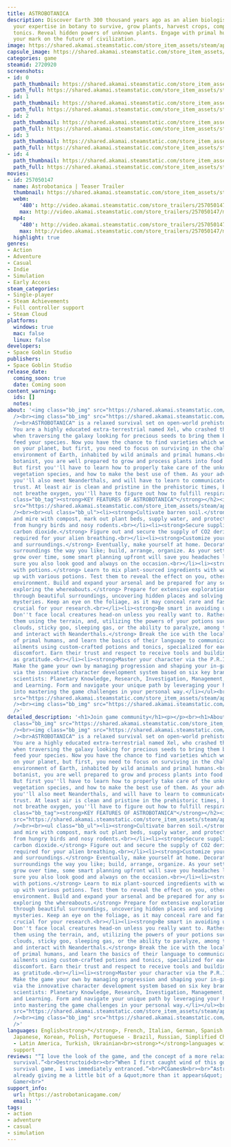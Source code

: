 ```yaml
---
title: ASTROBOTANICA
description: Discover Earth 300 thousand years ago as an alien biologist. Utilize
  your expertise in botany to survive, grow plants, harvest crops, compose and brew
  tonics. Reveal hidden powers of unknown plants. Engage with primal humans, leaving
  your mark on the future of civilization.
image: https://shared.akamai.steamstatic.com/store_item_assets/steam/apps/2720920/header.jpg?t=1732438425
capsule_image: https://shared.akamai.steamstatic.com/store_item_assets/steam/apps/2720920/e3e3c7fedd078645123da8b3458553a4226e8db5/capsule_231x87.jpg?t=1732438425
categories: game
steamid: 2720920
screenshots:
- id: 0
  path_thumbnail: https://shared.akamai.steamstatic.com/store_item_assets/steam/apps/2720920/ss_7d86a88cef129d11b41f47a22be1ea422fef732a.600x338.jpg?t=1732438425
  path_full: https://shared.akamai.steamstatic.com/store_item_assets/steam/apps/2720920/ss_7d86a88cef129d11b41f47a22be1ea422fef732a.1920x1080.jpg?t=1732438425
- id: 1
  path_thumbnail: https://shared.akamai.steamstatic.com/store_item_assets/steam/apps/2720920/ss_c9b4da1dd6373a7e2bc15eff1191fd05ebb8ed9c.600x338.jpg?t=1732438425
  path_full: https://shared.akamai.steamstatic.com/store_item_assets/steam/apps/2720920/ss_c9b4da1dd6373a7e2bc15eff1191fd05ebb8ed9c.1920x1080.jpg?t=1732438425
- id: 2
  path_thumbnail: https://shared.akamai.steamstatic.com/store_item_assets/steam/apps/2720920/ss_dd8017f882d4c3d332dcac979e87e557224ca54d.600x338.jpg?t=1732438425
  path_full: https://shared.akamai.steamstatic.com/store_item_assets/steam/apps/2720920/ss_dd8017f882d4c3d332dcac979e87e557224ca54d.1920x1080.jpg?t=1732438425
- id: 3
  path_thumbnail: https://shared.akamai.steamstatic.com/store_item_assets/steam/apps/2720920/ss_92ae1c56f0f9750dbbae9c22cf45d0013fe729ee.600x338.jpg?t=1732438425
  path_full: https://shared.akamai.steamstatic.com/store_item_assets/steam/apps/2720920/ss_92ae1c56f0f9750dbbae9c22cf45d0013fe729ee.1920x1080.jpg?t=1732438425
- id: 4
  path_thumbnail: https://shared.akamai.steamstatic.com/store_item_assets/steam/apps/2720920/ss_bba2c42e904b4cd87905f070aac30ab141054e4e.600x338.jpg?t=1732438425
  path_full: https://shared.akamai.steamstatic.com/store_item_assets/steam/apps/2720920/ss_bba2c42e904b4cd87905f070aac30ab141054e4e.1920x1080.jpg?t=1732438425
movies:
- id: 257050147
  name: Astrobotanica | Teaser Trailer
  thumbnail: https://shared.akamai.steamstatic.com/store_item_assets/steam/apps/257050147/movie.293x165.jpg?t=1725131727
  webm:
    '480': http://video.akamai.steamstatic.com/store_trailers/257050147/movie480_vp9.webm?t=1725131727
    max: http://video.akamai.steamstatic.com/store_trailers/257050147/movie_max_vp9.webm?t=1725131727
  mp4:
    '480': http://video.akamai.steamstatic.com/store_trailers/257050147/movie480.mp4?t=1725131727
    max: http://video.akamai.steamstatic.com/store_trailers/257050147/movie_max.mp4?t=1725131727
  highlight: true
genres:
- Action
- Adventure
- Casual
- Indie
- Simulation
- Early Access
steam_categories:
- Single-player
- Steam Achievements
- Full controller support
- Steam Cloud
platforms:
  windows: true
  mac: false
  linux: false
developers:
- Space Goblin Studio
publishers:
- Space Goblin Studio
release_date:
  coming_soon: true
  date: Coming soon
content_warning:
  ids: []
  notes:
about: '<img class="bb_img" src="https://shared.akamai.steamstatic.com/store_item_assets/steam/apps/2720920/extras/bar_b.png?t=1732438425"
  /><br><img class="bb_img" src="https://shared.akamai.steamstatic.com/store_item_assets/steam/apps/2720920/extras/human_wave.gif?t=1732438425"
  /><br>ASTROBOTANICA™ is a relaxed survival set on open-world prehistoric Earth.
  You are a highly educated extra-terrestrial named Xel, who crashed the spaceship
  when traversing the galaxy looking for precious seeds to bring them back home and
  feed your species. Now you have the chance to find varieties which would thrive
  on your planet, but first, you need to focus on surviving in the challenging Pleistocene
  environment of Earth, inhabited by wild animals and primal humans.<br><br>As alien
  botanist, you are well prepared to grow and process plants into food and medicine.
  But first you''ll have to learn how to properly take care of the unknown Earthly
  vegetation species, and how to make the best use of them. As your adventure unfolds,
  you''ll also meet Neanderthals, and will have to learn to communicate to earn their
  trust. At least air is clean and pristine in the prehistoric times, but as you do
  not breathe oxygen, you''ll have to figure out how to fulfill respiratory needs.<h2
  class="bb_tag"><strong>KEY FEATURES OF ASTROBOTANICA™</strong></h2><img class="bb_img"
  src="https://shared.akamai.steamstatic.com/store_item_assets/steam/apps/2720920/extras/growing_opt1.gif?t=1732438425"
  /><br><br><ul class="bb_ul"><li><strong>Cultivate barren soil.</strong> Mix muck
  and mire with compost, mark out plant beds, supply water, and protect your breeding
  from hungry birds and nosy rodents.<br></li><li><strong>Secure supplies of crucial
  carbon dioxide.</strong> Figure out and secure the supply of CO2 derived from plants,
  required for your alien breathing.<br></li><li><strong>Customize your character
  and surroundings.</strong> Eventually, make yourself at home. Decorate the nearest
  surroundings the way you like; build, arrange, organize. As your settlement will
  grow over time, some smart planning upfront will save you headaches later. Make
  sure you also look good and always on the occasion.<br></li><li><strong>Experiment
  with potions.</strong> Learn to mix plant-sourced ingredients with water to come
  up with various potions. Test them to reveal the effect on you, others, and the
  environment. Build and expand your arsenal and be prepared for any scenario.<br></li><li><strong>Enjoy
  exploring the whereabouts.</strong> Prepare for extensive exploration as you wander
  through beautiful surroundings, uncovering hidden places and solving intriguing
  mysteries. Keep an eye on the foliage, as it may conceal rare and fascinating plants
  crucial for your research.<br></li><li><strong>Be smart in avoiding unfriendly animals.</strong>
  Don''t face local creatures head-on unless you really want to. Rather, outsmart
  them using the terrain, and, utilizing the powers of your potions such as cloaking
  clouds, sticky goo, sleeping gas, or the ability to paralyze, among tens of others.<br></li><li><strong>Meet
  and interact with Neanderthals.</strong> Break the ice with the local population
  of primal humans, and learn the basics of their language to communicate. Heal their
  ailments using custom-crafted potions and tonics, specialized for each disease or
  discomfort. Earn their trust and respect to receive tools and building materials
  as gratitude.<br></li><li><strong>Master your character via the P.R.I.M.A.L. system.</strong>
  Make the game your own by managing progression and shaping your in-game personality
  via the innovative character development system based on six key branches for alien
  scientists: Planetary Knowledge, Research, Investigation, Management, Adaptation
  and Learning. Form and navigate your unique path by leveraging your habits and obsessions
  into mastering the game challenges in your personal way.</li></ul><br><img class="bb_img"
  src="https://shared.akamai.steamstatic.com/store_item_assets/steam/apps/2720920/extras/primal.gif?t=1732438425"
  /><br><img class="bb_img" src="https://shared.akamai.steamstatic.com/store_item_assets/steam/apps/2720920/extras/bar.png?t=1732438425"
  />'
detailed_description: '<h1>Join game community</h1><p></p><br><h1>About the Game</h1><img
  class="bb_img" src="https://shared.akamai.steamstatic.com/store_item_assets/steam/apps/2720920/extras/bar_b.png?t=1732438425"
  /><br><img class="bb_img" src="https://shared.akamai.steamstatic.com/store_item_assets/steam/apps/2720920/extras/human_wave.gif?t=1732438425"
  /><br>ASTROBOTANICA™ is a relaxed survival set on open-world prehistoric Earth.
  You are a highly educated extra-terrestrial named Xel, who crashed the spaceship
  when traversing the galaxy looking for precious seeds to bring them back home and
  feed your species. Now you have the chance to find varieties which would thrive
  on your planet, but first, you need to focus on surviving in the challenging Pleistocene
  environment of Earth, inhabited by wild animals and primal humans.<br><br>As alien
  botanist, you are well prepared to grow and process plants into food and medicine.
  But first you''ll have to learn how to properly take care of the unknown Earthly
  vegetation species, and how to make the best use of them. As your adventure unfolds,
  you''ll also meet Neanderthals, and will have to learn to communicate to earn their
  trust. At least air is clean and pristine in the prehistoric times, but as you do
  not breathe oxygen, you''ll have to figure out how to fulfill respiratory needs.<h2
  class="bb_tag"><strong>KEY FEATURES OF ASTROBOTANICA™</strong></h2><img class="bb_img"
  src="https://shared.akamai.steamstatic.com/store_item_assets/steam/apps/2720920/extras/growing_opt1.gif?t=1732438425"
  /><br><br><ul class="bb_ul"><li><strong>Cultivate barren soil.</strong> Mix muck
  and mire with compost, mark out plant beds, supply water, and protect your breeding
  from hungry birds and nosy rodents.<br></li><li><strong>Secure supplies of crucial
  carbon dioxide.</strong> Figure out and secure the supply of CO2 derived from plants,
  required for your alien breathing.<br></li><li><strong>Customize your character
  and surroundings.</strong> Eventually, make yourself at home. Decorate the nearest
  surroundings the way you like; build, arrange, organize. As your settlement will
  grow over time, some smart planning upfront will save you headaches later. Make
  sure you also look good and always on the occasion.<br></li><li><strong>Experiment
  with potions.</strong> Learn to mix plant-sourced ingredients with water to come
  up with various potions. Test them to reveal the effect on you, others, and the
  environment. Build and expand your arsenal and be prepared for any scenario.<br></li><li><strong>Enjoy
  exploring the whereabouts.</strong> Prepare for extensive exploration as you wander
  through beautiful surroundings, uncovering hidden places and solving intriguing
  mysteries. Keep an eye on the foliage, as it may conceal rare and fascinating plants
  crucial for your research.<br></li><li><strong>Be smart in avoiding unfriendly animals.</strong>
  Don''t face local creatures head-on unless you really want to. Rather, outsmart
  them using the terrain, and, utilizing the powers of your potions such as cloaking
  clouds, sticky goo, sleeping gas, or the ability to paralyze, among tens of others.<br></li><li><strong>Meet
  and interact with Neanderthals.</strong> Break the ice with the local population
  of primal humans, and learn the basics of their language to communicate. Heal their
  ailments using custom-crafted potions and tonics, specialized for each disease or
  discomfort. Earn their trust and respect to receive tools and building materials
  as gratitude.<br></li><li><strong>Master your character via the P.R.I.M.A.L. system.</strong>
  Make the game your own by managing progression and shaping your in-game personality
  via the innovative character development system based on six key branches for alien
  scientists: Planetary Knowledge, Research, Investigation, Management, Adaptation
  and Learning. Form and navigate your unique path by leveraging your habits and obsessions
  into mastering the game challenges in your personal way.</li></ul><br><img class="bb_img"
  src="https://shared.akamai.steamstatic.com/store_item_assets/steam/apps/2720920/extras/primal.gif?t=1732438425"
  /><br><img class="bb_img" src="https://shared.akamai.steamstatic.com/store_item_assets/steam/apps/2720920/extras/bar.png?t=1732438425"
  />'
languages: English<strong>*</strong>, French, Italian, German, Spanish - Spain, Czech,
  Japanese, Korean, Polish, Portuguese - Brazil, Russian, Simplified Chinese, Spanish
  - Latin America, Turkish, Ukrainian<br><strong>*</strong>languages with full audio
  support
reviews: "“I love the look of the game, and the concept of a more relaxed open-world
  survival.”<br>Destructoid<br><br>“When I first caught wind of this gorgeous new
  survival game, I was immediately entranced.”<br>PCGamesN<br><br>“Astrobotanica is
  already giving me a little bit of a &quot;more than it appears&quot; vibe.”<br>PC
  Gamer<br>"
support_info:
  url: https://astrobotanicagame.com/
  email: ''
tags:
- action
- adventure
- casual
- simulation
---
```


